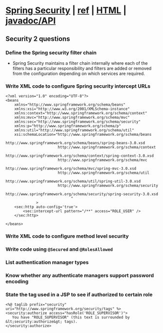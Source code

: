 # [Spring Security](http://static.springsource.org/spring-security/site/) | [ref](http://static.springsource.org/spring-security/site/reference.html) | [HTML](http://static.springsource.org/spring-security/site/docs/3.0.x/reference/springsecurity.html) | [javadoc/API](http://static.springsource.org/spring-security/site/docs/3.0.x/apidocs/index.html) #
## Security 2 questions ##
### Define the Spring security filter chain ###
  * Spring Security maintains a filter chain internally where each of the filters has a particular responsibility and filters are added or removed from the configuration depending on which services are required.
### Write XML code to configure Spring security intercept URLs ###
```
<?xml version="1.0" encoding="UTF-8"?>
<beans 
    xmlns="http://www.springframework.org/schema/beans"
	xmlns:xsi="http://www.w3.org/2001/XMLSchema-instance"
    xmlns:context="http://www.springframework.org/schema/context"
    xmlns:mvc="http://www.springframework.org/schema/mvc"
    xmlns:sec="http://www.springframework.org/schema/security"
    xmlns:p="http://www.springframework.org/schema/p"
	xmlns:util="http://www.springframework.org/schema/util"
	xsi:schemaLocation="http://www.springframework.org/schema/beans
						http://www.springframework.org/schema/beans/spring-beans-3.0.xsd
				        http://www.springframework.org/schema/context
				        http://www.springframework.org/schema/context/spring-context-3.0.xsd
						http://www.springframework.org/schema/mvc
						http://www.springframework.org/schema/mvc/spring-mvc-3.0.xsd
						http://www.springframework.org/schema/util
						http://www.springframework.org/schema/util/spring-util-3.0.xsd
						http://www.springframework.org/schema/security
						http://www.springframework.org/schema/security/spring-security-3.0.xsd
				              "							
              >
	<sec:http auto-config='true'>
		<sec:intercept-url pattern="/**" access="ROLE_USER" />
	</sec:http>

</beans>

```
### Write XML code to configure method level security ###
### Write code using `@Secured` and `@RolesAllowed` ###
### List authentication manager types ###
### Know whether any authenticate managers support password encoding ###
### State the tag used in a JSP to see if authorized to certain role ###
```
<%@ taglib prefix="security" uri="http://www.springframework.org/security/tags" %>
<security:authorize access="hasRole('ROLE_SUPERVISOR')">
   You have "ROLE_SUPERVISOR" (this text is surrounded by &lt;security:authorize&gt; tags).
</security:authorize>
```